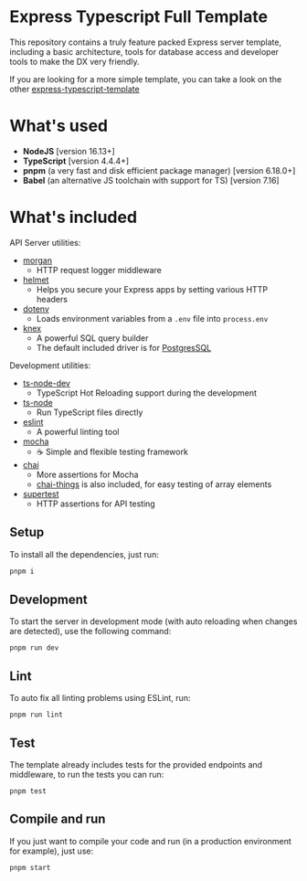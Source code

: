 # Express Typescript Full Template

This repository contains a truly feature packed Express server template, including a basic architecture, tools for database access and developer tools to make the DX very friendly.

If you are looking for a more simple template, you can take a look on the other [express-typescript-template](https://github.com/HRKings/express-typescript-template)

# What's used

* **NodeJS** [version 16.13+]
* **TypeScript** [version 4.4.4+]
* **pnpm** (a very fast and disk efficient package manager) [version 6.18.0+]
* **Babel** (an alternative JS toolchain with support for TS) [version 7.16]

# What's included

API Server utilities:

* [morgan](https://www.npmjs.com/package/morgan)
  * HTTP request logger middleware
* [helmet](https://www.npmjs.com/package/helmet)
  * Helps you secure your Express apps by setting various HTTP headers
* [dotenv](https://www.npmjs.com/package/dotenv)
  * Loads environment variables from a `.env` file into `process.env`
* [knex](https://www.npmjs.com/package/knex)
  * A powerful SQL query builder
  * The default included driver is for [PostgresSQL](https://www.npmjs.com/package/pg)

Development utilities:

* [ts-node-dev](https://www.npmjs.com/package/ts-node-dev)
  * TypeScript Hot Reloading support during the development
* [ts-node](https://www.npmjs.com/package/ts-node)
  * Run TypeScript files directly
* [eslint](https://www.npmjs.com/package/eslint)
  * A powerful linting tool
* [mocha](https://www.npmjs.com/package/mocha)
  * ☕️ Simple and flexible testing framework
* [chai](https://www.npmjs.com/package/chai)
  * More assertions for Mocha
  * [chai-things](https://www.npmjs.com/package/chai-things) is also included, for easy testing of array elements
* [supertest](https://www.npmjs.com/package/supertest)
  * HTTP assertions for API testing

## Setup

To install all the dependencies, just run:

```bash
pnpm i
```

## Development

To start the server in development mode (with auto reloading when changes are detected), use the following command:

```
pnpm run dev
```

## Lint

To auto fix all linting problems using ESLint, run:

```
pnpm run lint
```

## Test

The template already includes tests for the provided endpoints and middleware, to run the tests you can run:

```
pnpm test
```

## Compile and run

If you just want to compile your code and run (in a production environment for example), just use:

```
pnpm start
```
